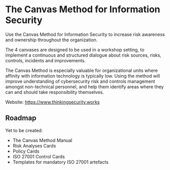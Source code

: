 # The Canvas Method for Information Security

Use the Canvas Method for Information Security to increase risk awareness and ownership throughout the organization. 

The 4 canvases are designed to be used in a workshop setting, to implement a continuous and structured dialogue about risk sources, risks, controls, incidents and improvements. 

The Canvas Method is especially valuable for organizational units where affinity with information technology is typically low. Using the method will improve understanding of cybersecurity risk and controls management amongst non-technical personnel, and help them identify areas where they can and should take responsibility themselves. 

Website: https://www.thinkingsecurity.works

## Roadmap

Yet to be created:
- The Canvas Method Manual
- Risk Analyses Cards
- Policy Cards
- ISO 27001 Control Cards
- Templates for mandatory ISO 27001 artefacts
